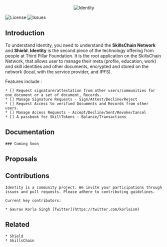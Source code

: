 <p align="center">
    <img src="https://raw.githubusercontent.com/korlaism/Identity/dev/identity_logo.png" alt="Identity">
</p>

![License](https://img.shields.io/github/license/korlaism/Identity?style=for-the-badge)
![Issues](https://img.shields.io/github/issues/korlaism/Identity?style=for-the-badge)

## Introduction

To understand Identity, you need to understand the **SkillsChain Network** and **Shield**. **Identity** is the second piece of the technology offering from people at Third Pillar Foundation. It is the root application on the SkillsChain Network, that allows user to manage their meta (profile, education, work) and skill identities and other documents, encrypted and stored on the network (local, with the service provider, and IPFS). 

Features include :

    * [] Request signature/attestation from other users/communities for one document or a set of document, Records.
    * [] Manage Signature Requests - Sign/Attest/Decline/Reject
    * [] Request Access to verified Documents and Records from other users.
    * [] Manage Access Requests - Accept/Decline/Sent/Revoke/Cancel
    * [] A passbook for SkillTokens - Balance/Transactions

## Documentation
    
    ### Coming Soon

## Proposals

## Contributions
    
    Identity is a community project. We invite your participations through issues and pull requests. Please adhere to contributing guidelines. 

    Current key contributors:

    * Gaurav Korla Singh [Twitter](https://twitter.com/korlaism)

## Related 
    * Shield
    * SkillsChain

